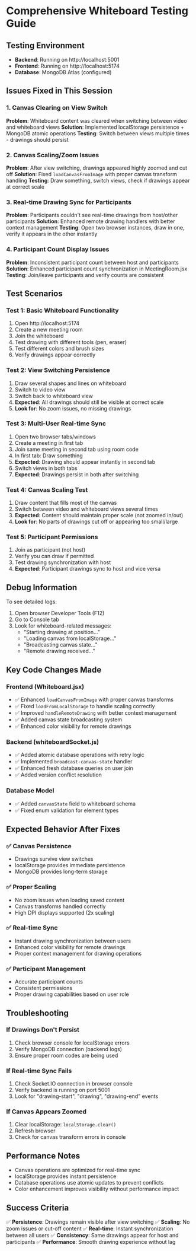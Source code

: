 # Comprehensive Whiteboard Testing Guide

## Testing Environment
- **Backend**: Running on http://localhost:5001
- **Frontend**: Running on http://localhost:5174
- **Database**: MongoDB Atlas (configured)

## Issues Fixed in This Session

### 1. Canvas Clearing on View Switch
**Problem**: Whiteboard content was cleared when switching between video and whiteboard views
**Solution**: Implemented localStorage persistence + MongoDB atomic operations
**Testing**: Switch between views multiple times - drawings should persist

### 2. Canvas Scaling/Zoom Issues
**Problem**: After view switching, drawings appeared highly zoomed and cut off
**Solution**: Fixed `loadCanvasFromImage` with proper canvas transform handling
**Testing**: Draw something, switch views, check if drawings appear at correct scale

### 3. Real-time Drawing Sync for Participants
**Problem**: Participants couldn't see real-time drawings from host/other participants
**Solution**: Enhanced remote drawing handlers with better context management
**Testing**: Open two browser instances, draw in one, verify it appears in the other instantly

### 4. Participant Count Display Issues
**Problem**: Inconsistent participant count between host and participants
**Solution**: Enhanced participant count synchronization in MeetingRoom.jsx
**Testing**: Join/leave participants and verify counts are consistent

## Test Scenarios

### Test 1: Basic Whiteboard Functionality
1. Open http://localhost:5174
2. Create a new meeting room
3. Join the whiteboard
4. Test drawing with different tools (pen, eraser)
5. Test different colors and brush sizes
6. Verify drawings appear correctly

### Test 2: View Switching Persistence
1. Draw several shapes and lines on whiteboard
2. Switch to video view
3. Switch back to whiteboard view
4. **Expected**: All drawings should still be visible at correct scale
5. **Look for**: No zoom issues, no missing drawings

### Test 3: Multi-User Real-time Sync
1. Open two browser tabs/windows
2. Create a meeting in first tab
3. Join same meeting in second tab using room code
4. In first tab: Draw something
5. **Expected**: Drawing should appear instantly in second tab
6. Switch views in both tabs
7. **Expected**: Drawings persist in both after switching

### Test 4: Canvas Scaling Test
1. Draw content that fills most of the canvas
2. Switch between video and whiteboard views several times
3. **Expected**: Content should maintain proper scale (not zoomed in/out)
4. **Look for**: No parts of drawings cut off or appearing too small/large

### Test 5: Participant Permissions
1. Join as participant (not host)
2. Verify you can draw if permitted
3. Test drawing synchronization with host
4. **Expected**: Participant drawings sync to host and vice versa

## Debug Information
To see detailed logs:
1. Open browser Developer Tools (F12)
2. Go to Console tab
3. Look for whiteboard-related messages:
   - "Starting drawing at position..."
   - "Loading canvas from localStorage..."
   - "Broadcasting canvas state..."
   - "Remote drawing received..."

## Key Code Changes Made

### Frontend (Whiteboard.jsx)
- ✅ Enhanced `loadCanvasFromImage` with proper canvas transforms
- ✅ Fixed `loadFromLocalStorage` to handle scaling correctly
- ✅ Improved `handleRemoteDrawing` with better context management
- ✅ Added canvas state broadcasting system
- ✅ Enhanced color visibility for remote drawings

### Backend (whiteboardSocket.js)
- ✅ Added atomic database operations with retry logic
- ✅ Implemented `broadcast-canvas-state` handler
- ✅ Enhanced fresh database queries on user join
- ✅ Added version conflict resolution

### Database Model
- ✅ Added `canvasState` field to whiteboard schema
- ✅ Fixed enum validation for element types

## Expected Behavior After Fixes

### ✅ Canvas Persistence
- Drawings survive view switches
- localStorage provides immediate persistence
- MongoDB provides long-term storage

### ✅ Proper Scaling
- No zoom issues when loading saved content
- Canvas transforms handled correctly
- High DPI displays supported (2x scaling)

### ✅ Real-time Sync
- Instant drawing synchronization between users
- Enhanced color visibility for remote drawings
- Proper context management for drawing operations

### ✅ Participant Management
- Accurate participant counts
- Consistent permissions
- Proper drawing capabilities based on user role

## Troubleshooting

### If Drawings Don't Persist
1. Check browser console for localStorage errors
2. Verify MongoDB connection (backend logs)
3. Ensure proper room codes are being used

### If Real-time Sync Fails
1. Check Socket.IO connection in browser console
2. Verify backend is running on port 5001
3. Look for "drawing-start", "drawing", "drawing-end" events

### If Canvas Appears Zoomed
1. Clear localStorage: `localStorage.clear()`
2. Refresh browser
3. Check for canvas transform errors in console

## Performance Notes
- Canvas operations are optimized for real-time sync
- localStorage provides instant persistence
- Database operations use atomic updates to prevent conflicts
- Color enhancement improves visibility without performance impact

## Success Criteria
✅ **Persistence**: Drawings remain visible after view switching
✅ **Scaling**: No zoom issues or cut-off content
✅ **Real-time**: Instant synchronization between all users
✅ **Consistency**: Same drawings appear for host and participants
✅ **Performance**: Smooth drawing experience without lag